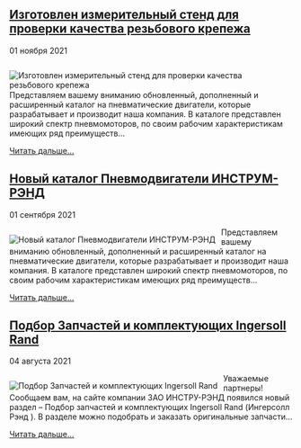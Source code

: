 ## [Изготовлен измерительный стенд для проверки качества резьбового крепежа](https://irand.ru/index.php/ru/o-kompanii/novosti-kompanii/279-izgotovlen-izmeritelnyj-stend-dlya-proverki-kachestva-rezbovogo-krepezha)

01 ноября 2021

[<img src="https://irand.ru/cache/mod_news_show_sp2/nssp2_thumbs/1/001_100x100.jpg" title="Изготовлен измерительный стенд для проверки качества резьбового крепежа" class="ns2-image" style="float:left;margin:13px 10px 1px 0px" alt="Изготовлен измерительный стенд для проверки качества резьбового крепежа" />](https://irand.ru/index.php/ru/o-kompanii/novosti-kompanii/279-izgotovlen-izmeritelnyj-stend-dlya-proverki-kachestva-rezbovogo-krepezhd)

Представляем вашему вниманию обновленный, дополненный и расширенный
каталог на пневматические двигатели, которые разрабатывает и производит
наша компания. В каталоге представлен широкий спектр пневмомоторов, по
своим рабочим характеристикам имеющих ряд преимуществ...

<a href="https://irand.ru/index.php/ru/o-kompanii/novosti-kompanii/279-izgotovlen-izmeritelnyj-stend-dlya-proverki-kachestva-rezbovogo-krepezh" class="ns2-readmore"><span>Читать дальше...</span></a>

## [Новый каталог Пневмодвигатели ИНСТРУМ-РЭНД](https://irand.ru/index.php/ru/o-kompanii/novosti-kompanii/278-novyj-katalog-pnevmodvigateli-instrum-rend)

01 сентября 2021

[<img src="https://irand.ru/cache/mod_news_show_sp2/nssp2_thumbs/1/0901_news_100x100.jpg" title="Новый каталог Пневмодвигатели ИНСТРУМ-РЭНД" class="ns2-image" style="float:left;margin:13px 10px 1px 0px" alt="Новый каталог Пневмодвигатели ИНСТРУМ-РЭНД" />](https://irand.ru/index.php/ru/o-kompanii/novosti-kompanii/278-novyj-katalog-pnevmodvigateli-instrum-rend)

Представляем вашему вниманию обновленный, дополненный и расширенный
каталог на пневматические двигатели, которые разрабатывает и производит
наша компания. В каталоге представлен широкий спектр пневмомоторов, по
своим рабочим характеристикам имеющих ряд преимуществ...

<a href="/index.php/ru/o-kompanii/novosti-kompanii/278-novyj-katalog-pnevmodvigateli-instrum-rend" class="ns2-readmore"><span>Читать дальше...</span></a>

## [Подбор Запчастей и комплектующих Ingersoll Rand](https://irand.ru/index.php/ru/o-kompanii/novosti-kompanii/277-podbor-zapchastej-i-komplektuyushchikh-ingersoll-rand)

04 августа 2021

[<img src="https://irand.ru/cache/mod_news_show_sp2/nssp2_thumbs/1/news_0804_100x100.jpg" title="Подбор Запчастей и комплектующих Ingersoll Rand" class="ns2-image" style="float:left;margin:13px 10px 1px 0px" alt="Подбор Запчастей и комплектующих Ingersoll Rand" />](https://irand.ru/index.php/ru/o-kompanii/novosti-kompanii/277-podbor-zapchastej-i-komplektuyushchikh-ingersoll-rand)

Уважаемые партнеры! Сообщаем вам, на сайте компании ЗАО ИНСТРУ-РЭНД
появился новый раздел – Подбор запчастей и комплектующих Ingersoll Rand
(Ингерсолл Рэнд ). В разделе можно подобрать и заказать оригинальные
запчасти...

<a href="https://irand.ru/index.php/ru/o-kompanii/novosti-kompanii/277-podbor-zapchastej-i-komplektuyushchikh-ingersoll-rand" class="ns2-readmore"><span>Читать дальше...</span></a>
<br />
<br />